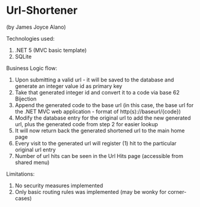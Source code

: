 # Url-Shortener 
(by James Joyce Alano)

Technologies used:

1. .NET 5 (MVC basic template)
2. SQLite


Business Logic flow:

1. Upon submitting a valid url - it will be saved to the database and generate an integer value id as primary key
2. Take that generated integer id and convert it to a code via base 62 Bijection
3. Append the generated code to the base url (in this case, the base url for the .NET MVC web application - format of http(s)://baseurl/{code})
4. Modify the database entry for the original url to add the new generated url, plus the generated code from step 2 for easier lookup
5. It will now return back the generated shortened url to the main home page
6. Every visit to the generated url will register (1) hit to the particular original url entry
7. Number of url hits can be seen in the Url Hits page (accessible from shared menu)


Limitations:

1. No security measures implemented
2. Only basic routing rules was implemented (may be wonky for corner-cases)
